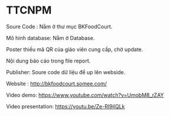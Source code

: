 # TTCNPM

Soure Code : Nằm ở thư mục BKFoodCourt.

Mô hình database: Nằm ở Database.

Poster thiếu mã QR của giáo viên cung cấp, chờ update.

Nội dung báo cáo trong file report.

Publisher: Soure code dữ liệu để up lên webside.

Website : http://bkfoodcourt.somee.com/

Video demo: https://www.youtube.com/watch?v=UmobM8_rZAY

Video presentation: https://youtu.be/Ze-RI9jlQLk 
